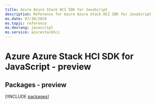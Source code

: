 ```yaml
---
title: Azure Azure Stack HCI SDK for JavaScript
description: Reference for Azure Azure Stack HCI SDK for JavaScript
ms.date: 07/30/2024
ms.topic: reference
ms.devlang: javascript
ms.service: azurestackhci
---
```

# Azure Azure Stack HCI SDK for JavaScript - preview
## Packages - preview
[!INCLUDE [packages](azure-stack-hci-index.md)]